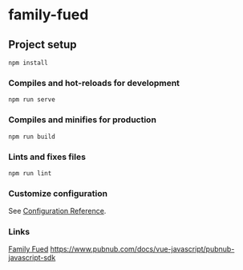 # family-fued

## Project setup
```
npm install
```

### Compiles and hot-reloads for development
```
npm run serve
```

### Compiles and minifies for production
```
npm run build
```

### Lints and fixes files
```
npm run lint
```

### Customize configuration
See [Configuration Reference](https://cli.vuejs.org/config/).

### Links
[Family Fued](https://familyfued.chickycoop.com/)
https://www.pubnub.com/docs/vue-javascript/pubnub-javascript-sdk